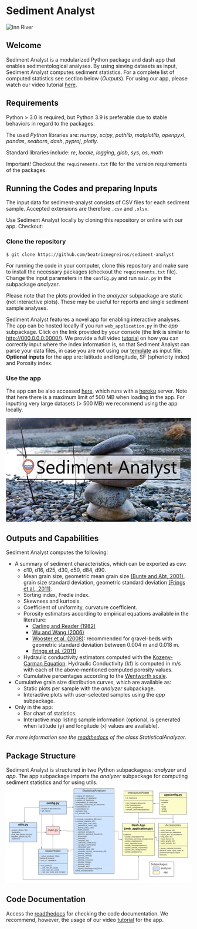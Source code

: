 # Sediment Analyst
![Inn River](https://github.com/federicascolari8/PythonProject_Other/raw/main/assets/river_inn.png "Sample Location")

## Welcome

Sediment Analyst is a modularized Python package and dash app that enables sedimentological analyses. By using sieving datasets as input, Sediment Analyst computes sediment statistics. For a complete list of computed statistics see section below (*Outputs*). For using our app, please watch our video tutorial [here](https://youtu.be/zXfN9-M12i0).


## Requirements

Python > 3.0 is required, but Python 3.9 is preferable due to stable behaviors in regard to the packages.

The used *Python* libraries are: *numpy*, *scipy*, *pathlib*, *matplotlib*, *openpyxl*, *pandas*, *seaborn*, *dash*, *pyproj*, *plotly*.

Standard libraries include: *re*, *locale*, *logging*, *glob*, *sys*, *os*, *math*

Important! Checkout the ```requirements.txt``` file for the version requirements of the packages.



## Running the Codes and preparing Inputs

The input data for sediment-analyst consists of CSV files for each sediment sample. Accepted extensions are therefore ```.csv``` and ```.xlsx```. 

Use Sediment Analyst locally by cloning this repository or online with our app. Checkout:

### Clone the repository

    $ git clone https://github.com/beatriznegreiros/sediment-analyst

For running the code in your computer, clone this repository and make sure to install the necessary packages (checkout the ```requirements.txt``` file). Change the input parameters in the ```config.py``` and run ```main.py``` in the subpackage *analyzer*. 

Please note that the plots provided in the *analyzer* subpackage are static (not interactive plots). These may be useful for reports and single sediment sample analyses. 


Sediment Analyst features a novel app for enabling interactive analyses. The app can be hosted locally if you run  ```web_application.py``` in the *app* subpackage. 
Click on the link provided by your console (the link is similar to http://000.0.0.0:0000/). We provide a full video [tutorial](https://youtu.be/zXfN9-M12i0) on how 
you can correctly input where the index information is, so that Sediment Analyst can parse your data files, in case you are not using our [template](https://github.com/beatriznegreiros/sediment-analyst/blob/master/assets/template-sample-file.xlsx) as input file. **Optional inputs** for the app are: latitude and longitude, SF (sphericity index) and Porosity index.

### Use the app

The app can be also accessed [here](https://sedimentanalyst.herokuapp.com), which runs with a [heroku](https://www.heroku.com/) server. Note that here there is a maximum limit of 500 MB when loading in the app. For inputting very large datasets (> 500 MB) we recommend using the app locally. 

[![Image](assets/intro_w_image.jpg)](https://sedimentanalyst.herokuapp.com/)


## Outputs and Capabilities

Sediment Analyst computes the following:
* A summary of sediment characteristics, which can be exported as csv:
    * d10, d16, d25, d30, d50, d84, d90.
    * Mean grain size, geometric mean grain size [(Bunte and Abt, 2001)](https://onlinelibrary.wiley.com/doi/abs/10.1111/j.1752-1688.2001.tb05528.x), grain size standard deviation, geometric standard deviation [(Frings et al., 2011)](https://agupubs.onlinelibrary.wiley.com/doi/full/10.1029/2010WR009690).
    * Sorting index, Fredle index.
    * Skewness and kurtosis.
    * Coefficient of uniformity, curvature coefficient.
    * Porosity estimators according to empirical equations available in the literature:
        * [Carling and Reader (1982)](https://onlinelibrary.wiley.com/doi/abs/10.1002/esp.3290070407)
        * [Wu and Wang (2006)](https://ascelibrary.org/doi/full/10.1061/%28ASCE%290733-9429%282006%29132%3A8%28858%29)
        * [Wooster et al. (2008)](https://agupubs.onlinelibrary.wiley.com/doi/full/10.1029/2006WR005815): recommended for gravel-beds with geometric standard deviation between 0.004 m and 0.018 m.
        * [Frings et al. (2011)](https://agupubs.onlinelibrary.wiley.com/doi/full/10.1029/2010WR009690)
    * Hydraulic conductivity estimators computed with the [Kozeny-Carman Equation](https://link.springer.com/content/pdf/10.1007%2F978-3-642-40872-4_1995-1.pdf). Hydraulic Conductivity (kf) is computed in m/s with each of the above-mentioned computed porosity values.
    * Cumulative percentages according to the [Wentworth scale](https://www.planetary.org/space-images/wentworth-1922-grain-size).
 * Cumulative grain size distribution curves, which are available as:
    * Static plots per sample with the *analyzer* subpackage.
    * Interactive plots with user-selected samples using the *app* subpackage.
 * Only in the app:
    * Bar chart of statistics.
    * Interactive map listing sample information (optional, is generated when latitude (y) and longitude (x) values are available).
 
 *For more information see the [readthedocs](https://sedimentanalyst-sediment-analyst.readthedocs-hosted.com/en/latest/sedimentanalyst.analyzer.html#module-sedimentanalyst.analyzer.statistical_analyzer) of the class StatisticalAnalyzer.*


## Package Structure
Sediment Analyst is structured in two Python subpackagess: *analyzer* and *app*. The app subpackage imports the *analyzer* subpackage for computing sediment statistics and for using utils.
![Code UML](https://raw.githubusercontent.com/beatriznegreiros/sediment-analyst/master/assets/code_uml_sediment_analyst.png "Code UML")


## Code Documentation

Access the [readthedocs](https://sedimentanalyst-sediment-analyst.readthedocs-hosted.com/en/latest/#) for checking the code documentation. We recommend, however, the usage of our video [tutorial](https://youtu.be/zXfN9-M12i0) for the app.




